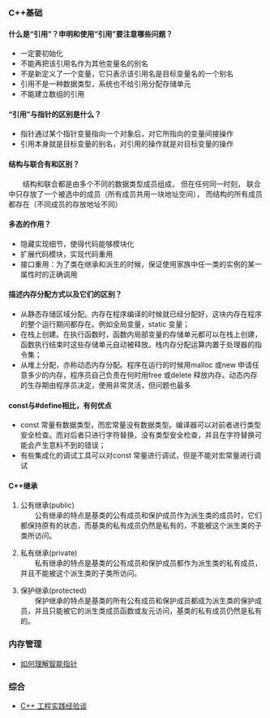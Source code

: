 ### C++基础
#### 什么是“引用”？申明和使用“引用”要注意哪些问题？
- 一定要初始化
- 不能再把该引用名作为其他变量名的别名
- 不是新定义了一个变量，它只表示该引用名是目标变量名的一个别名
- 引用不是一种数据类型，系统也不给引用分配存储单元
- 不能建立数组的引用

#### “引用”与指针的区别是什么？
- 指针通过某个指针变量指向一个对象后，对它所指向的变量间接操作
- 引用本身就是目标变量的别名，对引用的操作就是对目标变量的操作

#### 结构与联合有和区别？
&emsp;&emsp;结构和联合都是由多个不同的数据类型成员组成， 但在任何同一时刻， 联合中只存放了一个被选中的成员（所有成员共用一块地址空间）， 而结构的所有成员都存在（不同成员的存放地址不同）

#### 多态的作用？
- 隐藏实现细节，使得代码能够模块化
- 扩展代码模块，实现代码重用
- 接口重用：为了类在继承和派生的时候，保证使用家族中任一类的实例的某一属性时的正确调用

#### 描述内存分配方式以及它们的区别？
- 从静态存储区域分配。内存在程序编译的时候就已经分配好，这块内存在程序的整个运行期间都存在。例如全局变量，static 变量；
- 在栈上创建。在执行函数时，函数内局部变量的存储单元都可以在栈上创建，函数执行结束时这些存储单元自动被释放。栈内存分配运算内置于处理器的指令集；
- 从堆上分配，亦称动态内存分配。程序在运行的时候用malloc 或new 申请任意多少的内存，程序员自己负责在何时用free 或delete 释放内存。动态内存的生存期由程序员决定，使用非常灵活，但问题也最多

#### const与#define相比，有何优点
-  const 常量有数据类型，而宏常量没有数据类型。编译器可以对前者进行类型安全检查。而对后者只进行字符替换，没有类型安全检查，并且在字符替换可能会产生意料不到的错误；
- 有些集成化的调试工具可以对const 常量进行调试，但是不能对宏常量进行调试

#### C++继承
1. 公有继承(public)
<br/>&emsp;&emsp;公有继承的特点是基类的公有成员和保护成员作为派生类的成员时，它们都保持原有的状态，而基类的私有成员仍然是私有的，不能被这个派生类的子类所访问。

2. 私有继承(private)
<br/>&emsp;&emsp;私有继承的特点是基类的公有成员和保护成员都作为派生类的私有成员，并且不能被这个派生类的子类所访问。

3. 保护继承(protected)
<br/>&emsp;&emsp;保护继承的特点是基类的所有公有成员和保护成员都成为派生类的保护成员，并且只能被它的派生类成员函数或友元访问，基类的私有成员仍然是私有的。

### 内存管理
- [如何理解智能指针](https://www.zhihu.com/question/20368881)

### 综合
- [C++ 工程实践经验谈](https://cloud.github.com/downloads/chenshuo/documents/CppPractice.pdf)
